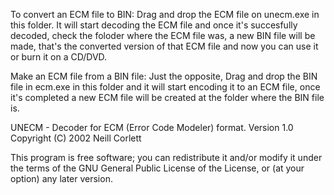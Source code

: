 To convert an ECM file to BIN: Drag and drop the ECM file on unecm.exe in this folder. It will start decoding the ECM file and once it's
succesfully decoded, check the foloder where the ECM file was, a new BIN file will be made, that's the
converted version of that ECM file and now you can use it or burn it on a CD/DVD.

Make an ECM file from a BIN file: Just the opposite, Drag and drop the BIN file in ecm.exe in this folder and it will start encoding it
to an ECM file, once it's completed a new ECM file will be created at the folder where the BIN file is.

 UNECM - Decoder for ECM (Error Code Modeler) format.
 Version 1.0
 Copyright (C) 2002 Neill Corlett

 This program is free software; you can redistribute it and/or
modify it under the terms of the GNU General Public License
 of the License, or (at your option) any later version.
